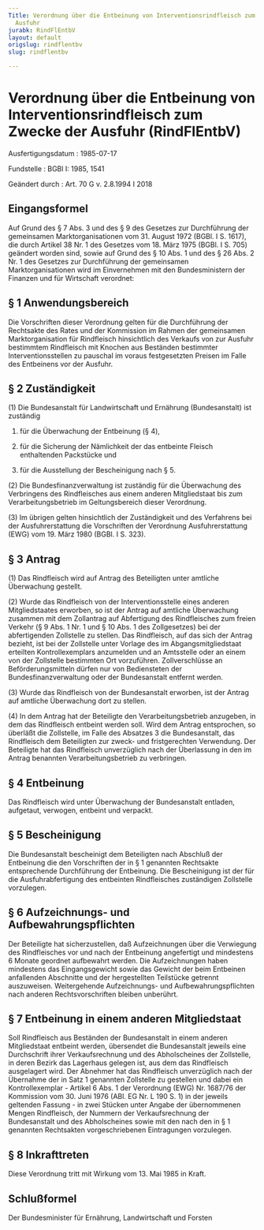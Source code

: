 ```yaml
---
Title: Verordnung über die Entbeinung von Interventionsrindfleisch zum Zwecke der
  Ausfuhr
jurabk: RindFlEntbV
layout: default
origslug: rindflentbv
slug: rindflentbv

---
```


# Verordnung über die Entbeinung von Interventionsrindfleisch zum Zwecke der Ausfuhr (RindFlEntbV)

Ausfertigungsdatum
:   1985-07-17

Fundstelle
:   BGBl I: 1985, 1541

Geändert durch
:   Art. 70 G v. 2.8.1994 I 2018


## Eingangsformel

Auf Grund des § 7 Abs. 3 und des § 9 des Gesetzes zur Durchführung der
gemeinsamen Marktorganisationen vom 31. August 1972 (BGBl. I S. 1617),
die durch Artikel 38 Nr. 1 des Gesetzes vom 18. März 1975 (BGBl. I S.
705) geändert worden sind, sowie auf Grund des § 10 Abs. 1 und des §
26 Abs. 2 Nr. 1 des Gesetzes zur Durchführung der gemeinsamen
Marktorganisationen wird im Einvernehmen mit den Bundesministern der
Finanzen und für Wirtschaft verordnet:


## § 1 Anwendungsbereich

Die Vorschriften dieser Verordnung gelten für die Durchführung der
Rechtsakte des Rates und der Kommission im Rahmen der gemeinsamen
Marktorganisation für Rindfleisch hinsichtlich des Verkaufs von zur
Ausfuhr bestimmtem Rindfleisch mit Knochen aus Beständen bestimmter
Interventionsstellen zu pauschal im voraus festgesetzten Preisen im
Falle des Entbeinens vor der Ausfuhr.


## § 2 Zuständigkeit

(1) Die Bundesanstalt für Landwirtschaft und Ernährung (Bundesanstalt)
ist zuständig

1.  für die Überwachung der Entbeinung (§ 4),


2.  für die Sicherung der Nämlichkeit der das entbeinte Fleisch
    enthaltenden Packstücke und


3.  für die Ausstellung der Bescheinigung nach § 5.




(2) Die Bundesfinanzverwaltung ist zuständig für die Überwachung des
Verbringens des Rindfleisches aus einem anderen Mitgliedstaat bis zum
Verarbeitungsbetrieb im Geltungsbereich dieser Verordnung.

(3) Im übrigen gelten hinsichtlich der Zuständigkeit und des
Verfahrens bei der Ausfuhrerstattung die Vorschriften der
Verordnung Ausfuhrerstattung (EWG) vom 19. März 1980 (BGBl. I S. 323).


## § 3 Antrag

(1) Das Rindfleisch wird auf Antrag des Beteiligten unter amtliche
Überwachung gestellt.

(2) Wurde das Rindfleisch von der Interventionsstelle eines anderen
Mitgliedstaates erworben, so ist der Antrag auf amtliche Überwachung
zusammen mit dem Zollantrag auf Abfertigung des Rindfleisches zum
freien Verkehr (§ 9 Abs. 1 Nr. 1 und § 10 Abs. 1 des Zollgesetzes) bei
der abfertigenden Zollstelle zu stellen. Das Rindfleisch, auf das sich
der Antrag bezieht, ist bei der Zollstelle unter Vorlage des im
Abgangsmitgliedstaat erteilten Kontrollexemplars anzumelden und an
Amtsstelle oder an einem von der Zollstelle bestimmten Ort
vorzuführen. Zollverschlüsse an Beförderungsmitteln dürfen nur von
Bediensteten der Bundesfinanzverwaltung oder der Bundesanstalt
entfernt werden.

(3) Wurde das Rindfleisch von der Bundesanstalt erworben, ist der
Antrag auf amtliche Überwachung dort zu stellen.

(4) In dem Antrag hat der Beteiligte den Verarbeitungsbetrieb
anzugeben, in dem das Rindfleisch entbeint werden soll. Wird dem
Antrag entsprochen, so überläßt die Zollstelle, im Falle des Absatzes
3 die Bundesanstalt, das Rindfleisch dem Beteiligten zur zweck- und
fristgerechten Verwendung. Der Beteiligte hat das Rindfleisch
unverzüglich nach der Überlassung in den im Antrag benannten
Verarbeitungsbetrieb zu verbringen.


## § 4 Entbeinung

Das Rindfleisch wird unter Überwachung der Bundesanstalt entladen,
aufgetaut, verwogen, entbeint und verpackt.


## § 5 Bescheinigung

Die Bundesanstalt bescheinigt dem Beteiligten nach Abschluß der
Entbeinung die den Vorschriften der in § 1 genannten Rechtsakte
entsprechende Durchführung der Entbeinung. Die Bescheinigung ist der
für die Ausfuhrabfertigung des entbeinten Rindfleisches zuständigen
Zollstelle vorzulegen.


## § 6 Aufzeichnungs- und Aufbewahrungspflichten

Der Beteiligte hat sicherzustellen, daß Aufzeichnungen über die
Verwiegung des Rindfleisches vor und nach der Entbeinung angefertigt
und mindestens 6 Monate geordnet aufbewahrt werden. Die Aufzeichnungen
haben mindestens das Eingangsgewicht sowie das Gewicht der beim
Entbeinen anfallenden Abschnitte und der hergestellten Teilstücke
getrennt auszuweisen. Weitergehende Aufzeichnungs- und
Aufbewahrungspflichten nach anderen Rechtsvorschriften bleiben
unberührt.


## § 7 Entbeinung in einem anderen Mitgliedstaat

Soll Rindfleisch aus Beständen der Bundesanstalt in einem anderen
Mitgliedstaat entbeint werden, übersendet die Bundesanstalt jeweils
eine Durchschrift ihrer Verkaufsrechnung und des Abholscheines der
Zollstelle, in deren Bezirk das Lagerhaus gelegen ist, aus dem das
Rindfleisch ausgelagert wird. Der Abnehmer hat das Rindfleisch
unverzüglich nach der Übernahme der in Satz 1 genannten Zollstelle zu
gestellen und dabei ein Kontrollexemplar - Artikel 6 Abs. 1 der
Verordnung (EWG) Nr. 1687/76 der Kommission vom 30. Juni 1976 (ABl. EG
Nr. L 190 S. 1) in der jeweils geltenden Fassung - in zwei Stücken
unter Angabe der übernommenen Mengen Rindfleisch, der Nummern der
Verkaufsrechnung der Bundesanstalt und des Abholscheines sowie mit den
nach den in § 1 genannten Rechtsakten vorgeschriebenen Eintragungen
vorzulegen.


## § 8 Inkrafttreten

Diese Verordnung tritt mit Wirkung vom 13. Mai 1985 in Kraft.


## Schlußformel

Der Bundesminister für Ernährung, Landwirtschaft und Forsten

